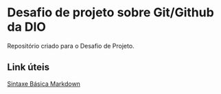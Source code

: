 # Desafio de projeto sobre Git/Github da DIO
Repositório criado para o Desafio de Projeto.

## Link úteis
[Sintaxe Básica Markdown](https://www.markdownguide.org/basic-syntax/)
